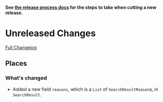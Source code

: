 **See [the release process docs](docs/howtos/cut-a-new-release.md) for the steps to take when cutting a new release.**

# Unreleased Changes

[Full Changelog](https://github.com/mozilla/application-services/compare/v0.51.1...master)

## Places

### What's changed

- Added a new field `reasons`, which is a `List` of `SearchResultReason`s, in `SearchResult`.
